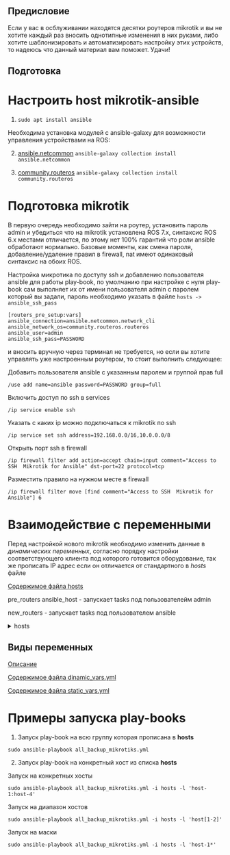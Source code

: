 ## Предисловие
Если у вас в осблуживании находятся десятки роутеров mikrotik и вы не хотите каждый раз вносить однотипные изменения в них руками, либо хотите шаблонизировать и автоматизировать настройку этих устройств, то надеюсь что данный материал вам поможет. Удачи!

## Подготовка

# Настроить host mikrotik-ansible
1) ```sudo apt install ansible```
   
Необходима установка модулей с ansible-galaxy для возможности управления устройствами на ROS:

2) [ansible.netcommon](https://docs.ansible.com/ansible/latest/collections/ansible/netcommon/network_cli_connection.html#ansible-collections-ansible-netcommon-network-cli-connection/) ```ansible-galaxy collection install ansible.netcommon```

3) [community.routeros](https://galaxy.ansible.com/ui/repo/published/community/routeros/) ```ansible-galaxy collection install community.routeros```

# Подготовка mikrotik

В первую очередь необходимо зайти на роутер, установить пароль admin и убедиться что на mikrotik установлена ROS 7.x, синтаксис ROS 6.x местами отличается, по этому нет 100% гарантий что роли ansible обработают нормально. Базовые моменты, как смена пароля, добавление/удаление правил в firewall, nat имеют одинаковый синтаксис на обоих ROS.

Настройка микротика по доступу ssh и добавлению пользователя ansible для работы play-book, по умолчанию при настройке с нуля play-book сам выполняет  их от имени пользователя admin с паролем который вы задали, пароль необходимо указать в файле ```hosts -> ansible_ssh_pass```

```
[routers_pre_setup:vars]
ansible_connection=ansible.netcommon.network_cli
ansible_network_os=community.routeros.routeros
ansible_user=admin
ansible_ssh_pass=PASSWORD
```

и вносить вручную через терминал не требуется, но если вы хотите управлять уже настроенным роутером, то стоит выполнить следующее:


Добавить пользователя ansible с указанным паролем и группой прав full

```
/use add name=ansible password=PASSWORD group=full
```
Включить доступ по ssh в services
```
/ip service enable ssh
```

Указать с каких ip можно подключаться к mikrotik по ssh

```
/ip service set ssh address=192.168.0.0/16,10.0.0.0/8
```

Открыть порт ssh в firewall

```
/ip firewall filter add action=accept chain=input comment="Access to SSH  Mikrotik for Ansible" dst-port=22 protocol=tcp
```

Разместить правило на нужном месте в firewall

```
/ip firewall filter move [find comment="Access to SSH  Mikrotik for Ansible"] 6
```


# Взаимодействие с переменными
Перед настройкой нового mikrotik необходимо изменить данные в *динамических переменных*, согласно порядку настройки соответствующего клиента под которого готовится оборудование, так же прописать IP адрес если он отличается от стандартного в *hosts* файле

[Содержимое файла hosts](https://github.com/bigorado/ansible-for-mikrotik/blob/main/hosts)

pre_routers ansible_host - запускает tasks под пользователейм admin

new_routers - запускает tasks под пользователем ansible

<details>
    <summary>hosts</summary>
    
    ```
    #Настройка роутера с нуля начинается тут ==========
    [routers_pre_setup]
    pre_routers ansible_host=192.168.88.1

    [routers_pre_setup:vars]
    ansible_connection=ansible.netcommon.network_cli
    ansible_network_os=community.routeros.routeros
    ansible_user=admin
    ansible_ssh_pass=PASSWORD

    [routers_new]
    new_routers ansible_host=192.168.88.1

    [routers_new:vars]
    ansible_connection=ansible.netcommon.network_cli
    ansible_network_os=community.routeros.routeros
    ansible_user=ansible
    ansible_ssh_pass=PASSWORD

    #Статическое значение не менять!!!
    [routers_l2tp_server]
    l2tp_server_mikrotik ansible_host=IPADDRESS

    [routers_l2tp_server:vars]
    ansible_connection=ansible.netcommon.network_cli
    ansible_network_os=community.routeros.routeros
    ansible_user=ansible
    ansible_ssh_pass=PASSWORD

    #Указать ip роутера клиента до куда будет строиться маршрут
    [router_l2tp_server_client]
    client_mikrotik ansible_host=IPADDRESS

    [router_l2tp_server_client:vars]
    ansible_connection=ansible.netcommon.network_cli
    ansible_network_os=community.routeros.routeros
    ansible_user=ansible
    ansible_ssh_pass=PASSWORD
    ```
</details>


## Виды переменных

[Описание](https://github.com/bigorado/ansible-for-mikrotik/blob/main/group_vars/README.md)

[Содержимое файла dinamic_vars.yml](https://github.com/bigorado/ansible-for-mikrotik/blob/main/group_vars/dinamic_vars.yml)


[Содержимое файла static_vars.yml](https://github.com/bigorado/ansible-for-mikrotik/blob/main/group_vars/static_vars.yml)


# Примеры запуска play-books

1) Запуск play-book на всю группу которая прописана в **hosts**
```
sudo ansible-playbook all_backup_mikrotiks.yml
```

2) Запуск play-book на конкретный хост из списка **hosts**

Запуск на конкретных хосты
```
sudo ansible-playbook all_backup_mikrotiks.yml -i hosts -l 'host-1:host-4'
```
Запуск на диапазон хостов
```
sudo ansible-playbook all_backup_mikrotiks.yml -i hosts -l 'host[1-2]'
```
Запуск на маски
```
sudo ansible-playbook all_backup_mikrotiks.yml -i hosts -l 'host-1*'
```
